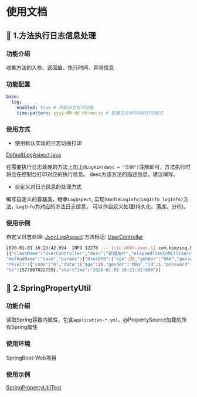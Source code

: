 # 使用文档

## :cherries: 1.方法执行日志信息处理

### 功能介绍

收集方法的入参、返回值、执行时间、异常信息

### 功能配置

```yaml
base:
  log:
    enabled: true # 开启日志打印功能
    time-pattern: yyyy-MM-dd HH:mm:ss # 配置日志中时间的打印格式
```

### 使用方式

* 使用默认实现的日志切面打印

[DefaultLogAspect.java](../src/main/java/com/kimzing/base/log/impl/DefaultLogAspect.java)

在需要执行日志处理的方法上加上`@LogKim(desc = "示例")`注解即可，方法执行时将会在控制台打印对应的执行信息。
desc为该方法的描述信息，建议填写。

* 自定义对日志信息的处理方式

编写自定义的容器类，继承`LogAspect`, 实现`handleLogInfo(LogInfo logInfo)`方法，`LogInfo`为对应的方法日志信息，
可以作自定义处理(持久化、落库、分析)。

### 使用示例

自定义日志处理: [JsonLogAspect](../../src/base-springboot-starter-test/src/main/java/com/kimzing/test/config/log/JsonLogAspect.java)
方法标记: [UserController](../../src/base-springboot-starter-test/src/main/java/com/kimzing/test/controller/UserController.java)

```bash
2020-01-01 16:23:42.894  INFO 12278 --- [nio-8080-exec-1] com.kimzing.base.utils.log.LogUtil       : method exec: 
[{"className":"UserController","desc":"新增用户","elapsedTimeInMilliseconds":191,"endTime":"2020-01-01 16:23:42:799",
"methodName":"save","params":{"UserDTO":{"age":25,"gender":"MAN","password":"123456","username":"kimzing"}},
"result":{"code":"0","data":{"age":25,"gender":"MAN","id":1,"password":"123456","username":"kimzing"},"msg":"SUCCESS",
"ts":1577867022799},"startTime":"2020-01-01 16:23:42:608"}]
```

## :cherries: 2.SpringPropertyUtil

### 功能介绍

读取Spring容器内属性，包含`application-*.yml`、@PropertySource加载的所有Spring属性

### 使用环境

SpringBoot-Web项目

### 使用示例

[SpringPropertyUtilTest](../../base-springboot-starter-test/src/test/java/com/kimzing/test/SpringPropertyUtilTest.java)